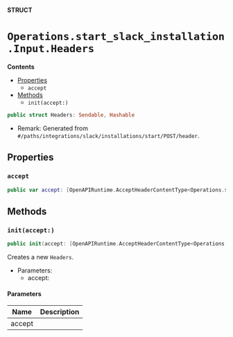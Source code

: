 **STRUCT**

# `Operations.start_slack_installation.Input.Headers`

**Contents**

- [Properties](#properties)
  - `accept`
- [Methods](#methods)
  - `init(accept:)`

```swift
public struct Headers: Sendable, Hashable
```

- Remark: Generated from `#/paths/integrations/slack/installations/start/POST/header`.

## Properties
### `accept`

```swift
public var accept: [OpenAPIRuntime.AcceptHeaderContentType<Operations.start_slack_installation.AcceptableContentType>]
```

## Methods
### `init(accept:)`

```swift
public init(accept: [OpenAPIRuntime.AcceptHeaderContentType<Operations.start_slack_installation.AcceptableContentType>] = .defaultValues())
```

Creates a new `Headers`.

- Parameters:
  - accept:

#### Parameters

| Name | Description |
| ---- | ----------- |
| accept |  |